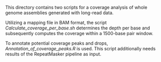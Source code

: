This directory contains two scripts for a coverage analysis of whole genome assemblies generated with long-read data.

Utilizing a mapping file in BAM format, the script _Calculate_coverage_per_base.sh_ determines the depth per base and subsequently computes the coverage within a 1500-base pair window.

To annotate potential coverage peaks and drops, _Annotation_of_coverage_peaks.R_ is used. This script additionally needs results of the RepeatMasker pipeline as input. 
